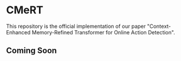 # CMeRT
This repository is the official implementation of our paper "Context-Enhanced Memory-Refined Transformer for Online Action Detection".

## Coming Soon
